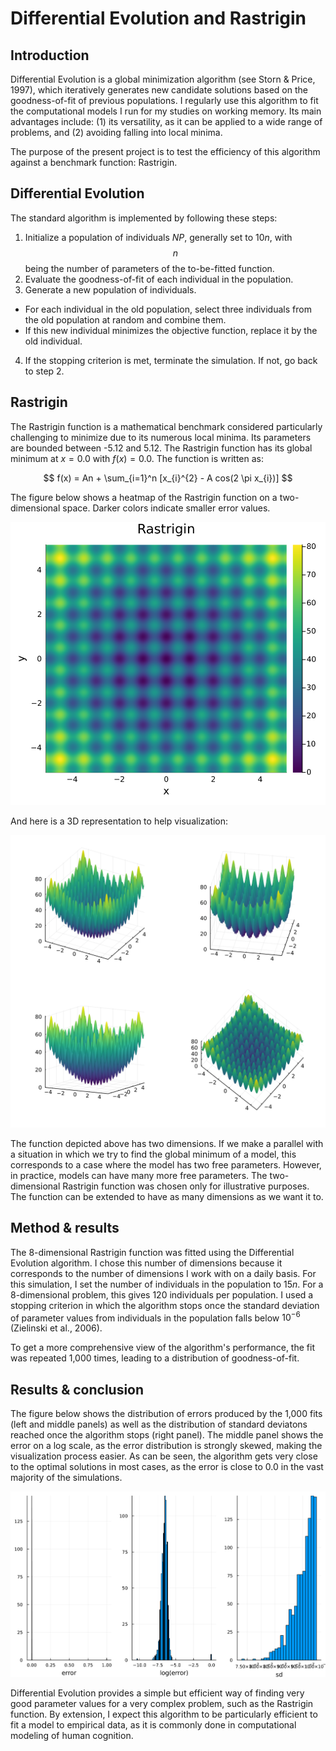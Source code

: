 # Differential Evolution and Rastrigin

## Introduction

Differential Evolution is a global minimization algorithm (see Storn & Price, 1997), which iteratively generates new candidate solutions based on the goodness-of-fit of previous populations. I regularly use this algorithm to fit the computational models I run for my studies on working memory. Its main advantages include: (1) its versatility, as it can be applied to a wide range of problems, and (2) avoiding falling into local minima.

The purpose of the present project is to test the efficiency of this algorithm against a benchmark function: Rastrigin.

## Differential Evolution

The standard algorithm is implemented by following these steps:
1. Initialize a population of individuals $NP$, generally set to $10n$, with $$n$$ being the number of parameters of the to-be-fitted function.
2. Evaluate the goodness-of-fit of each individual in the population.
3. Generate a new population of individuals.
* For each individual in the old population, select three individuals from the old population at random and combine them.
* If this new individual minimizes the objective function, replace it by the old individual.
4. If the stopping criterion is met, terminate the simulation. If not, go back to step 2.

## Rastrigin

The Rastrigin function is a mathematical benchmark considered particularly challenging to minimize due to its numerous local minima. Its parameters are bounded between -5.12 and 5.12. The Rastrigin function has its global minimum at $x = 0.0$ with $f(x)=0.0$. The function is written as:

$$ f(x) = An + \sum_{i=1}^n [x_{i}^{2} - A cos(2 \pi x_{i})] $$

The figure below shows a heatmap of the Rastrigin function on a two-dimensional space. Darker colors indicate smaller error values. 

![](./implementation/plots/grid_search.svg)

And here is a 3D representation to help visualization:

![](./implementation/plots/3D.svg)

The function depicted above has two dimensions. If we make a parallel with a situation in which we try to find the global minimum of a model, this corresponds to a case where the model has two free parameters. However, in practice, models can have many more free parameters. The two-dimensional Rastrigin function was chosen only for illustrative purposes. The function can be extended to have as many dimensions as we want it to.

## Method & results

The 8-dimensional Rastrigin function was fitted using the Differential Evolution algorithm. I chose this number of dimensions because it corresponds to the number of dimensions I work with on a daily basis. For this simulation, I set the number of individuals in the population to $15n$. For a 8-dimensional problem, this gives 120 individuals per population. I used a stopping criterion in which the algorithm stops once the standard deviation of parameter values from individuals in the population falls below $10^{-6}$ (Zielinski et al., 2006).

To get a more comprehensive view of the algorithm's performance, the fit was repeated 1,000 times, leading to a distribution of goodness-of-fit.

## Results & conclusion

The figure below shows the distribution of errors produced by the 1,000 fits (left and middle panels) as well as the distribution of standard deviatons reached once the algorithm stops (right panel). The middle panel shows the error on a log scale, as the error distribution is strongly skewed, making the visualization process easier. As can be seen, the algorithm gets very close to the optimal solutions in most cases, as the error is close to 0.0 in the vast majority of the simulations.

![](./implementation/plots/histogram.svg)

Differential Evolution provides a simple but efficient way of finding very good parameter values for a very complex problem, such as the Rastrigin function. By extension, I expect this algorithm to be particularly efficient to fit a model to empirical data, as it is commonly done in computational modeling of human cognition.
